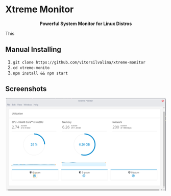 # Xtreme Monitor
<p align="center">
  <b>Powerful System Monitor for Linux Distros</b>
</p>
<p>
	This
</p>


## Manual Installing

1. `git clone https://github.com/vitorsilvalima/xtreme-monitor`
2. `cd xtreme-monito`
3. `npm install && npm start`


## Screenshots

<p align="center">
    <img src="https://github.com/vitorsilvalima/xtreme-monitor/blob/master/Screenshots/main.png" width="500">    
</p>


